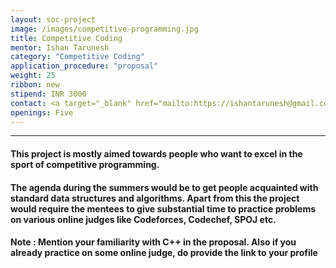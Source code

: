 ```yaml
---
layout: soc-project
image: /images/competitive-programming.jpg
title: Competitive Coding
mentor: Ishan Tarunesh
category: "Competitive Coding"
application_procedure: "proposal"
weight: 25
ribbon: new
stipend: INR 3000
contact: <a target="_blank" href="mailto:https://ishantarunesh@gmail.com">Email</a> - ishantarunesh@gmail.com
openings: Five  
---
```


---

#### This project is mostly aimed towards people who want to excel in the sport of competitive programming.

<!--break-->

#### The agenda during the summers would be to get people acquainted with standard data structures and algorithms. Apart from this the project would require the mentees to give substantial time to practice problems on various online judges like Codeforces, Codechef, SPOJ etc.



<!--break-->

#### Note : Mention your familiarity with C++ in the proposal. Also if you already practice on some online judge, do provide the link to your profile
